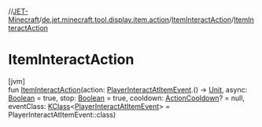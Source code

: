 //[JET-Minecraft](../../../index.md)/[de.jet.minecraft.tool.display.item.action](../index.md)/[ItemInteractAction](index.md)/[ItemInteractAction](-item-interact-action.md)

# ItemInteractAction

[jvm]\
fun [ItemInteractAction](-item-interact-action.md)(action: [PlayerInteractAtItemEvent](../../de.jet.minecraft.runtime.event.interact/-player-interact-at-item-event/index.md).() -&gt; [Unit](https://kotlinlang.org/api/latest/jvm/stdlib/kotlin/-unit/index.html), async: [Boolean](https://kotlinlang.org/api/latest/jvm/stdlib/kotlin/-boolean/index.html) = true, stop: [Boolean](https://kotlinlang.org/api/latest/jvm/stdlib/kotlin/-boolean/index.html) = true, cooldown: [ActionCooldown](../-action-cooldown/index.md)? = null, eventClass: [KClass](https://kotlinlang.org/api/latest/jvm/stdlib/kotlin.reflect/-k-class/index.html)&lt;[PlayerInteractAtItemEvent](../../de.jet.minecraft.runtime.event.interact/-player-interact-at-item-event/index.md)&gt; = PlayerInteractAtItemEvent::class)
